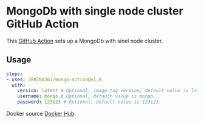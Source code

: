 # MongoDb with single node cluster GitHub Action

This [GitHub Action](https://github.com/features/actions) sets up a MongoDb with sinel node cluster.

## Usage

```yaml
steps:
- uses: 280780363/mongo-action@v1.0
  with:
    version: latest # Optional, image tag version, default value is latest.
    username: mongo # Optional, default value is mongo.
    password: 123123 # Optional, default value is 123123.
```

Docker source [Docker Hub](https://hub.docker.com/_/mongo).